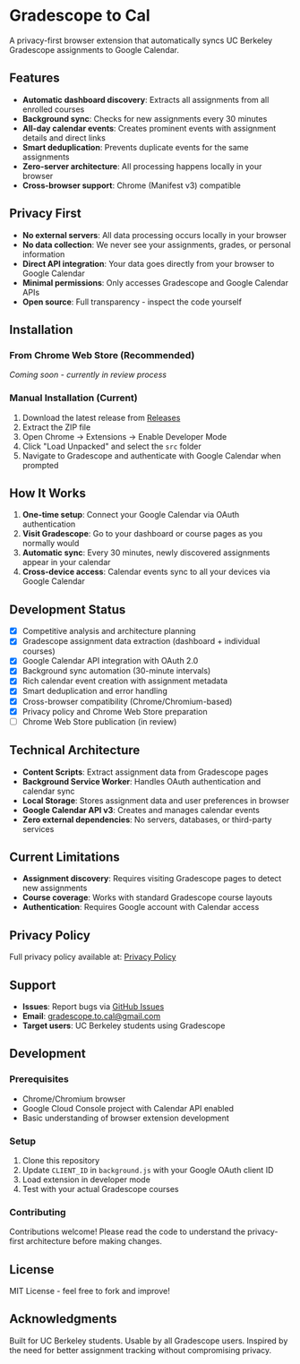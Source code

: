 # Gradescope to Cal

A privacy-first browser extension that automatically syncs UC Berkeley Gradescope assignments to Google Calendar.

## Features

- **Automatic dashboard discovery**: Extracts all assignments from all enrolled courses
- **Background sync**: Checks for new assignments every 30 minutes
- **All-day calendar events**: Creates prominent events with assignment details and direct links
- **Smart deduplication**: Prevents duplicate events for the same assignments
- **Zero-server architecture**: All processing happens locally in your browser
- **Cross-browser support**: Chrome (Manifest v3) compatible

## Privacy First

- **No external servers**: All data processing occurs locally in your browser
- **No data collection**: We never see your assignments, grades, or personal information
- **Direct API integration**: Your data goes directly from your browser to Google Calendar
- **Minimal permissions**: Only accesses Gradescope and Google Calendar APIs
- **Open source**: Full transparency - inspect the code yourself

## Installation

### From Chrome Web Store (Recommended)
*Coming soon - currently in review process*

### Manual Installation (Current)
1. Download the latest release from [Releases](../../releases)
2. Extract the ZIP file
3. Open Chrome → Extensions → Enable Developer Mode
4. Click "Load Unpacked" and select the `src` folder
5. Navigate to Gradescope and authenticate with Google Calendar when prompted

## How It Works

1. **One-time setup**: Connect your Google Calendar via OAuth authentication
2. **Visit Gradescope**: Go to your dashboard or course pages as you normally would
3. **Automatic sync**: Every 30 minutes, newly discovered assignments appear in your calendar
4. **Cross-device access**: Calendar events sync to all your devices via Google Calendar

## Development Status

- [x] Competitive analysis and architecture planning
- [x] Gradescope assignment data extraction (dashboard + individual courses)
- [x] Google Calendar API integration with OAuth 2.0
- [x] Background sync automation (30-minute intervals)
- [x] Rich calendar event creation with assignment metadata
- [x] Smart deduplication and error handling
- [x] Cross-browser compatibility (Chrome/Chromium-based)
- [x] Privacy policy and Chrome Web Store preparation
- [ ] Chrome Web Store publication (in review)

## Technical Architecture

- **Content Scripts**: Extract assignment data from Gradescope pages
- **Background Service Worker**: Handles OAuth authentication and calendar sync
- **Local Storage**: Stores assignment data and user preferences in browser
- **Google Calendar API v3**: Creates and manages calendar events
- **Zero external dependencies**: No servers, databases, or third-party services

## Current Limitations

- **Assignment discovery**: Requires visiting Gradescope pages to detect new assignments
- **Course coverage**: Works with standard Gradescope course layouts
- **Authentication**: Requires Google account with Calendar access

## Privacy Policy

Full privacy policy available at: [Privacy Policy](https://matut-e.github.io/gradescope-to-Cal/privacy-policy.html)

## Support

- **Issues**: Report bugs via [GitHub Issues](../../issues)
- **Email**: gradescope.to.cal@gmail.com
- **Target users**: UC Berkeley students using Gradescope

## Development

### Prerequisites
- Chrome/Chromium browser
- Google Cloud Console project with Calendar API enabled
- Basic understanding of browser extension development

### Setup
1. Clone this repository
2. Update `CLIENT_ID` in `background.js` with your Google OAuth client ID
3. Load extension in developer mode
4. Test with your actual Gradescope courses

### Contributing
Contributions welcome! Please read the code to understand the privacy-first architecture before making changes.

## License

MIT License - feel free to fork and improve!

## Acknowledgments

Built for UC Berkeley students. Usable by all Gradescope users. Inspired by the need for better assignment tracking without compromising privacy.
